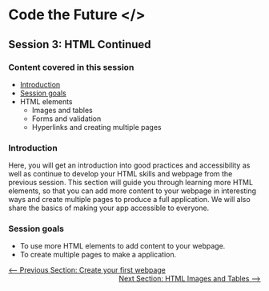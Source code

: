 # Code the Future </>

## Session 3: HTML Continued

### Content covered in this session

- [Introduction](#Introduction)
- [Session goals](#Session-goals)
- HTML elements
  - Images and tables
  - Forms and validation
  - Hyperlinks and creating multiple pages

### Introduction

Here, you will get an introduction into good practices and accessibility as well as
continue to develop your HTML skills and webpage from the previous session.
This section will guide you through learning more HTML elements, so that you can add
more content to your webpage in interesting ways and create multiple pages to produce
a full application. We will also share the basics of making your app accessible to everyone.

### Session goals

- To use more HTML elements to add content to your webpage.
- To create multiple pages to make a application.

<div style="width: 100%">
<a href='../session-2/create_webpage.md'><-- Previous Section: Create your first webpage</a>
<div align="right"><a href='html_images_tables.md'>Next Section: HTML Images and Tables --></a></div>
</div>
